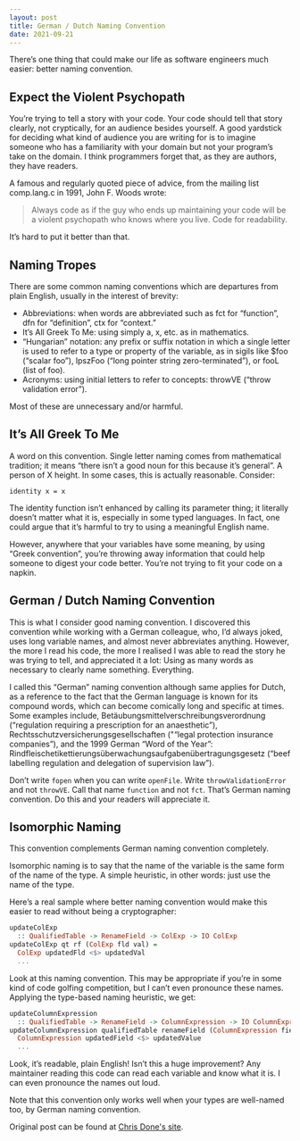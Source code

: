 ```yaml
---
layout: post
title: German / Dutch Naming Convention
date: 2021-09-21
---
```


There’s one thing that could make our life as software engineers much easier: better naming convention.

## Expect the Violent Psychopath

You’re trying to tell a story with your code. Your code should tell that story clearly, not cryptically, for an audience besides yourself. A good yardstick for deciding what kind of audience you are writing for is to imagine someone who has a familiarity with your domain but not your program’s take on the domain. I think programmers forget that, as they are authors, they have readers.

A famous and regularly quoted piece of advice, from the mailing list comp.lang.c in 1991, John F. Woods wrote:

> Always code as if the guy who ends up maintaining your code will be a violent psychopath who knows where you live. Code for readability.

It’s hard to put it better than that.

## Naming Tropes

There are some common naming conventions which are departures from plain English, usually in the interest of brevity:

- Abbreviations: when words are abbreviated such as fct for “function”, dfn for “definition”, ctx for “context.”
- It’s All Greek To Me: using simply a, x, etc. as in mathematics.
- “Hungarian” notation: any prefix or suffix notation in which a single letter is used to refer to a type or property of the variable, as in sigils like $foo (“scalar foo”), lpszFoo (“long pointer string zero-terminated”), or fooL (list of foo).
- Acronyms: using initial letters to refer to concepts: throwVE (“throw validation error”).

Most of these are unnecessary and/or harmful.

## It’s All Greek To Me

A word on this convention. Single letter naming comes from mathematical tradition; it means “there isn’t a good noun for this because it’s general”. A person of X height. In some cases, this is actually reasonable. Consider:

`identity x = x`

The identity function isn’t enhanced by calling its parameter thing; it literally doesn’t matter what it is, especially in some typed languages. In fact, one could argue that it’s harmful to try to using a meaningful English name.

However, anywhere that your variables have some meaning, by using “Greek convention”, you’re throwing away information that could help someone to digest your code better. You’re not trying to fit your code on a napkin.

## German / Dutch Naming Convention

This is what I consider good naming convention. I discovered this convention while working with a German colleague, who, I’d always joked, uses long variable names, and almost never abbreviates anything. However, the more I read his code, the more I realised I was able to read the story he was trying to tell, and appreciated it a lot: Using as many words as necessary to clearly name something. Everything.

I called this “German” naming convention although same applies for Dutch, as a reference to the fact that the German language is known for its compound words, which can become comically long and specific at times. Some examples include, Betäubungsmittelverschreibungsverordnung (“regulation requiring a prescription for an anaesthetic”), Rechtsschutzversicherungsgesellschaften ("“legal protection insurance companies”), and the 1999 German “Word of the Year”: Rindfleischetikettierungsüberwachungsaufgabenübertragungsgesetz (“beef labelling regulation and delegation of supervision law”).

Don’t write `fopen` when you can write `openFile`. Write `throwValidationError` and not `throwVE`. Call that name `function` and not `fct`. That’s German naming convention. Do this and your readers will appreciate it.

## Isomorphic Naming

This convention complements German naming convention completely.

Isomorphic naming is to say that the name of the variable is the same form of the name of the type. A simple heuristic, in other words: just use the name of the type.

Here’s a real sample where better naming convention would make this easier to read without being a cryptographer:

```haskell
updateColExp
  :: QualifiedTable -> RenameField -> ColExp -> IO ColExp
updateColExp qt rf (ColExp fld val) =
  ColExp updatedFld <$> updatedVal
  ...
```

Look at this naming convention. This may be appropriate if you’re in some kind of code golfing competition, but I can’t even pronounce these names. Applying the type-based naming heuristic, we get:

```haskell
updateColumnExpression
  :: QualifiedTable -> RenameField -> ColumnExpression -> IO ColumnExpression
updateColumnExpression qualifiedTable renameField (ColumnExpression field value) =
  ColumnExpression updatedField <$> updatedValue
  ...
```

Look, it’s readable, plain English! Isn’t this a huge improvement? Any maintainer reading this code can read each variable and know what it is. I can even pronounce the names out loud.

Note that this convention only works well when your types are well-named too, by German naming convention.

Original post can be found at [Chris Done's site](https://chrisdone.com/posts/german-naming-convention/).